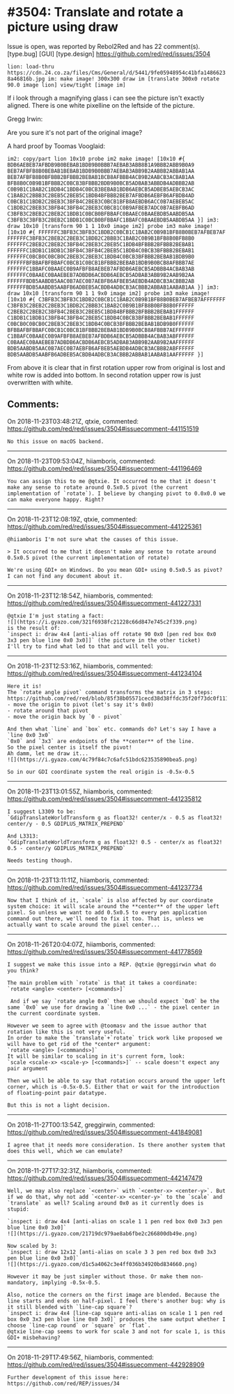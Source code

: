 
#3504: Translate and rotate a picture using draw
================================================================================
Issue is open, was reported by Rebol2Red and has 22 comment(s).
[type.bug] [GUI] [type.design]
<https://github.com/red/red/issues/3504>

`lion: load-thru https://cdn.24.co.za/files/Cms/General/d/5441/9fe05948954c41bfa14866238a46816b.jpg
im: make image! 300x300
draw im [translate 300x0 rotate 90.0 image lion]
view/tight [image im]`

If i look through a magnifying glass i can see the picture isn't exactly aligned.
There is one white pixelline on the leftside of the picture.

Gregg Irwin:

Are you sure it's not part of the original image?

A hard proof by Toomas Vooglaid:

`im2: copy/part lion 10x10
probe im2
make image! [10x10 #{
    BDB6AEBEB7AFBDB9B0BEBAB1BDB9B0BBB7AEBAB3ABB8B1A9BBB2ABB9B0A9
    BEB7AFBFB8B0BEBAB1BEBAB1BDB9B0BBB7AEBAB3ABB9B2AABBB2ABBAB1AA
    BEB7AFBFB8B0BFBBB2BFBBB2BEBAB1BCB8AFBBB4ACB9B2AABCB3ACBAB1AA
    BFB8B0C0B9B1BFBBB2C0BCB3BFBBB2BDB9B0BCB5ADBAB3ABBDB4ADBBB2AB
    C0B9B1C1BAB2C1BDB4C1BDB4C0BCB3BEBAB1BDB6AEBCB5ADBEB5AEBCB3AC
    C1BAB2C2BBB3C2BEB5C2BEB5C1BDB4BFBBB2BEB7AFBDB6AEBFB6AFBDB4AD
    C0BCB1C1BDB2C2BEB3C3BFB4C2BEB3C0BCB1BFB8AEBDB6ACC0B7AEBEB5AC
    C1BDB2C2BEB3C3BFB4C3BFB4C2BEB3C0BCB1C0B9AFBEB7ADC0B7AEBFB6AD
    C3BFB3C2BEB2C2BEB2C1BDB1C0BCB0BFBBAFC0BAAEC0BAAEBDB5AABDB5AA
    C3BFB3C3BFB3C2BEB2C1BDB1C0BCB0BFBBAFC1BBAFC0BAAEBDB5AABDB5AA
    }]
im3: draw 10x10 [transform 90 1 1 10x0 image im2]
probe im3
make image! [10x10 #{
    FFFFFFC3BFB3C3BFB3C1BDB2C0BCB1C1BAB2C0B9B1BFB8B0BEB7AFBEB7AF
    FFFFFFC3BFB3C2BEB2C2BEB3C1BDB2C2BBB3C1BAB2C0B9B1BFB8B0BFB8B0
    FFFFFFC2BEB2C2BEB2C3BFB4C2BEB3C2BEB5C1BDB4BFBBB2BFBBB2BEBAB1
    FFFFFFC1BDB1C1BDB1C3BFB4C3BFB4C2BEB5C1BDB4C0BCB3BFBBB2BEBAB1
    FFFFFFC0BCB0C0BCB0C2BEB3C2BEB3C1BDB4C0BCB3BFBBB2BEBAB1BDB9B0
    FFFFFFBFBBAFBFBBAFC0BCB1C0BCB1BFBBB2BEBAB1BDB9B0BCB8AFBBB7AE
    FFFFFFC1BBAFC0BAAEC0B9AFBFB8AEBEB7AFBDB6AEBCB5ADBBB4ACBAB3AB
    FFFFFFC0BAAEC0BAAEBEB7ADBDB6ACBDB6AEBCB5ADBAB3ABB9B2AAB9B2AA
    FFFFFFBDB5AABDB5AAC0B7AEC0B7AEBFB6AFBEB5AEBDB4ADBCB3ACBBB2AB
    FFFFFFBDB5AABDB5AABFB6ADBEB5ACBDB4ADBCB3ACBBB2ABBAB1AABAB1AA
    }]
im3: draw 10x10 [transform 90 1 1 9x0 image im2]
probe im3
make image! [10x10 #{
    C3BFB3C3BFB3C1BDB2C0BCB1C1BAB2C0B9B1BFB8B0BEB7AFBEB7AFFFFFFF
    C3BFB3C2BEB2C2BEB3C1BDB2C2BBB3C1BAB2C0B9B1BFB8B0BFB8B0FFFFFF
    C2BEB2C2BEB2C3BFB4C2BEB3C2BEB5C1BDB4BFBBB2BFBBB2BEBAB1FFFFFF
    C1BDB1C1BDB1C3BFB4C3BFB4C2BEB5C1BDB4C0BCB3BFBBB2BEBAB1FFFFFF
    C0BCB0C0BCB0C2BEB3C2BEB3C1BDB4C0BCB3BFBBB2BEBAB1BDB9B0FFFFFF
    BFBBAFBFBBAFC0BCB1C0BCB1BFBBB2BEBAB1BDB9B0BCB8AFBBB7AEFFFFFF
    C1BBAFC0BAAEC0B9AFBFB8AEBEB7AFBDB6AEBCB5ADBBB4ACBAB3ABFFFFFF
    C0BAAEC0BAAEBEB7ADBDB6ACBDB6AEBCB5ADBAB3ABB9B2AAB9B2AAFFFFFF
    BDB5AABDB5AAC0B7AEC0B7AEBFB6AFBEB5AEBDB4ADBCB3ACBBB2ABFFFFFF
    BDB5AABDB5AABFB6ADBEB5ACBDB4ADBCB3ACBBB2ABBAB1AABAB1AAFFFFFF
    }]`

From above it is clear that in first rotation upper row from original is lost and white row is added into bottom. In second rotation upper row is just overwritten with white.


Comments:
--------------------------------------------------------------------------------

On 2018-11-23T03:48:21Z, qtxie, commented:
<https://github.com/red/red/issues/3504#issuecomment-441151519>

    No this issue on macOS backend.

--------------------------------------------------------------------------------

On 2018-11-23T09:53:04Z, hiiamboris, commented:
<https://github.com/red/red/issues/3504#issuecomment-441196469>

    You can assign this to me @qtxie. It occurred to me that it doesn't make any sense to rotate around 0.5x0.5 pivot (the current implementation of `rotate`). I believe by changing pivot to 0.0x0.0 we can make everyone happy. Right?

--------------------------------------------------------------------------------

On 2018-11-23T12:08:19Z, qtxie, commented:
<https://github.com/red/red/issues/3504#issuecomment-441225361>

    @hiiamboris I'm not sure what the causes of this issue. 
    
    > It occurred to me that it doesn't make any sense to rotate around 0.5x0.5 pivot (the current implementation of rotate)
    
    We're using GDI+ on Windows. Do you mean GDI+ using 0.5x0.5 as pivot? I can not find any document about it.

--------------------------------------------------------------------------------

On 2018-11-23T12:18:54Z, hiiamboris, commented:
<https://github.com/red/red/issues/3504#issuecomment-441227331>

    @qtxie I'm just stating a fact:
    ![](https://i.gyazo.com/321f6938fc21228c66d847e745c2f339.png)
    is the result of:
    `inspect i: draw 4x4 [anti-alias off rotate 90 0x0 [pen red box 0x0 3x3 pen blue line 0x0 3x0]]` (the picture in the other ticket)
    I'll try to find what led to that and will tell you.

--------------------------------------------------------------------------------

On 2018-11-23T12:53:16Z, hiiamboris, commented:
<https://github.com/red/red/issues/3504#issuecomment-441234104>

    Here it is!
    The `rotate angle pivot` command transforms the matrix in 3 steps:
    https://github.com/red/red/blob/85f38b05571cecd38d38ffdc35f20f73dc0f111e/modules/view/backends/windows/draw.reds#L3309
    - move the origin to pivot (let's say it's 0x0)
    - rotate around that pivot
    - move the origin back by `0 - pivot`
    
    And then what `line` and `box` etc. commands do? Let's say I have a `line 0x0 3x0`
    `0x0` and `3x3` are endpoints of the **center** of the line.
    So the pixel center is itself the pivot!
    Ah damm, let me draw it...
    ![](https://i.gyazo.com/4c79f84c7c6afc51bdc623535890bea5.png)
    
    So in our GDI coordinate system the real origin is -0.5x-0.5

--------------------------------------------------------------------------------

On 2018-11-23T13:01:55Z, hiiamboris, commented:
<https://github.com/red/red/issues/3504#issuecomment-441235812>

    I suggest L3309 to be:
    `GdipTranslateWorldTransform g as float32! center/x - 0.5 as float32! center/y - 0.5 GDIPLUS_MATRIX_PREPEND`
    
    And L3313:
    `GdipTranslateWorldTransform g as float32! 0.5 - center/x as float32! 0.5 - center/y GDIPLUS_MATRIX_PREPEND`
    
    Needs testing though.

--------------------------------------------------------------------------------

On 2018-11-23T13:11:11Z, hiiamboris, commented:
<https://github.com/red/red/issues/3504#issuecomment-441237734>

    Now that I think of it, `scale` is also affected by our coordinate system choice: it will scale around the **center** of the upper left pixel. So unless we want to add 0.5x0.5 to every pen application command out there, we'll need to fix it too. That is, unless we actually want to scale around the pixel center...

--------------------------------------------------------------------------------

On 2018-11-26T20:04:07Z, hiiamboris, commented:
<https://github.com/red/red/issues/3504#issuecomment-441778569>

    I suggest we make this issue into a REP. @qtxie @greggirwin what do you think?
    
    The main problem with `rotate` is that it takes a coordinate:
    `rotate <angle> <center> [<commands>]`
    
     And if we say `rotate angle 0x0` then we should expect `0x0` be the same `0x0` we use for drawing a `line 0x0 ...` - the pixel center in the current coordinate system.
    
    However we seem to agree with @toomasv and the issue author that rotation like this is not very useful.
    In order to make the `translate`+`rotate` trick work like proposed we will have to get rid of the *center* argument:
    `rotate <angle> [<commands>]`
    It will be similar to scaling in it's current form, look:
    `scale <scale-x> <scale-y> [<commands>]` -- scale doesn't expect any pair argument
    
    Then we will be able to say that rotation occurs around the upper left corner, which is -0.5x-0.5. Either that or wait for the introduction of floating-point pair datatype.
    
    But this is not a light decision.

--------------------------------------------------------------------------------

On 2018-11-27T00:13:54Z, greggirwin, commented:
<https://github.com/red/red/issues/3504#issuecomment-441849081>

    I agree that it needs more consideration. Is there another system that does this well, which we can emulate?

--------------------------------------------------------------------------------

On 2018-11-27T17:32:31Z, hiiamboris, commented:
<https://github.com/red/red/issues/3504#issuecomment-442147479>

    Well, we may also replace `<center>` with `<center-x> <center-y>`. But if we do that, why not add `<center-x> <center-y>` to the `scale` and `translate` as well? Scaling around 0x0 as it currently does is stupid:
    
    `inspect i: draw 4x4 [anti-alias on scale 1 1 pen red box 0x0 3x3 pen blue line 0x0 3x0]`
    ![](https://i.gyazo.com/21719dc979ae8ab6fbe2c266800db49e.png)
    
    Now scaled by 3:
    `inspect i: draw 12x12 [anti-alias on scale 3 3 pen red box 0x0 3x3 pen blue line 0x0 3x0]`
    ![](https://i.gyazo.com/d1c5a4062c3e4ff036b34920bd834660.png)
    
    However it may be just simpler without those. Or make them non-mandatory, implying -0.5x-0.5.
    
    Also, notice the corners on the first image are blended. Because the line starts and ends on half-pixel. I feel there's another bug: why is it still blended with `line-cap square`?
    `inspect i: draw 4x4 [line-cap square anti-alias on scale 1 1 pen red box 0x0 3x3 pen blue line 0x0 3x0]` produces the same output whether I choose `line-cap round` or `square` or `flat`.
    @qtxie line-cap seems to work for scale 3 and not for scale 1, is this GDI+ misbehaving?

--------------------------------------------------------------------------------

On 2018-11-29T17:49:56Z, hiiamboris, commented:
<https://github.com/red/red/issues/3504#issuecomment-442928909>

    Further development of this issue here: https://github.com/red/REP/issues/34

